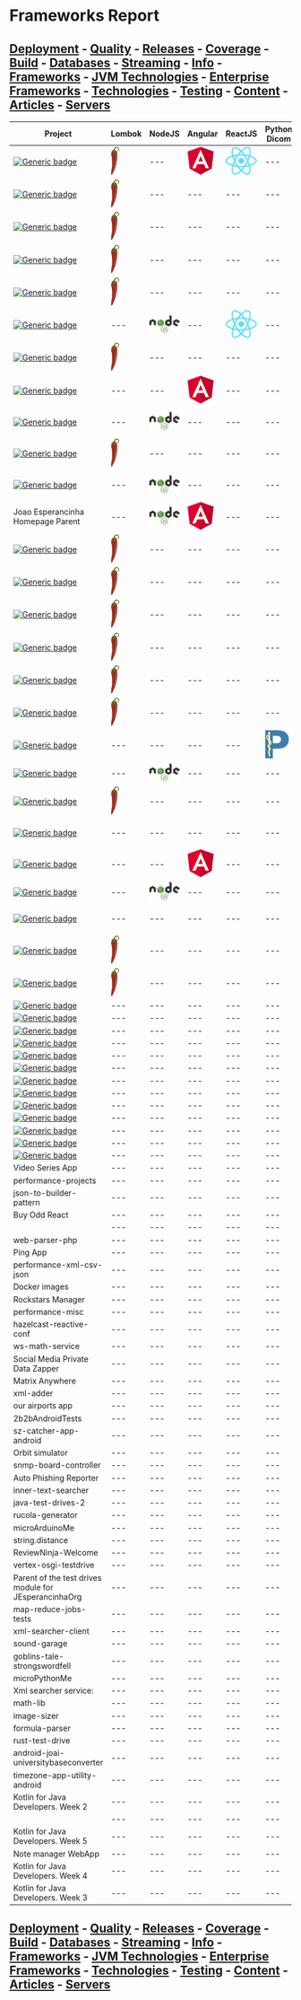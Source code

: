 # Frameworks Report

## [Deployment](./Deployment.md) - [Quality](./Quality.md) - [Releases](./Releases.md) - [Coverage](./Coverage.md) - [Build](./Build.md) - [Databases](./Databases.md) - [Streaming](./Streaming.md) - [Info](./Info.md) - [Frameworks](./Frameworks.md) - [JVM Technologies](./TechJVM.md) - [Enterprise Frameworks](./Enterprise.md) - [Technologies](./Tech.md) - [Testing](./Testing.md) - [Content](./Content.md) - [Articles](./Articles.md) - [Servers](./Servers.md) 

|Project|Lombok|NodeJS|Angular|ReactJS|Python Dicom|Spring Boot|
|---|---|---|---|---|---|---|
|[![Generic badge](https://img.shields.io/static/v1.svg?label=GitHub&message=Kalah%20Coffee%20Mugs&color=informational)](https://github.com/jesperancinha/mancalaje)|[![alt text](https://raw.githubusercontent.com/jesperancinha/project-signer/master/project-signer-templates/icons-50/lombok-50.png "Lombok")](https://projectlombok.org/)|---|[![alt text](https://raw.githubusercontent.com/jesperancinha/project-signer/master/project-signer-templates/icons-50/angular-50.png "Angular")](https://angular.io/)|[![alt text](https://raw.githubusercontent.com/jesperancinha/project-signer/master/project-signer-templates/icons-50/react-50.png "React")](https://reactjs.org/)|---|[![alt text](https://raw.githubusercontent.com/jesperancinha/project-signer/master/project-signer-templates/icons-50/spring-boot-50.png "Spring Boot")](https://spring.io/projects/spring-boot)|
|[![Generic badge](https://img.shields.io/static/v1.svg?label=GitHub&message=Spring%20Master%205%20Test%20Drives&color=informational)](https://github.com/jesperancinha/jeorg-spring-master-5-test-drives)|[![alt text](https://raw.githubusercontent.com/jesperancinha/project-signer/master/project-signer-templates/icons-50/lombok-50.png "Lombok")](https://projectlombok.org/)|---|---|---|---|[![alt text](https://raw.githubusercontent.com/jesperancinha/project-signer/master/project-signer-templates/icons-50/spring-boot-50.png "Spring Boot")](https://spring.io/projects/spring-boot)|
|[![Generic badge](https://img.shields.io/static/v1.svg?label=GitHub&message=Spring%205%20Test%20Drives&color=informational)](https://github.com/jesperancinha/jeorg-spring-5-test-drives)|[![alt text](https://raw.githubusercontent.com/jesperancinha/project-signer/master/project-signer-templates/icons-50/lombok-50.png "Lombok")](https://projectlombok.org/)|---|---|---|---|[![alt text](https://raw.githubusercontent.com/jesperancinha/project-signer/master/project-signer-templates/icons-50/spring-boot-50.png "Spring Boot")](https://spring.io/projects/spring-boot)|
|[![Generic badge](https://img.shields.io/static/v1.svg?label=GitHub&message=Camel%20Test%20Drives&color=informational)](https://github.com/jesperancinha/jeorg-camel-test-drives)|[![alt text](https://raw.githubusercontent.com/jesperancinha/project-signer/master/project-signer-templates/icons-50/lombok-50.png "Lombok")](https://projectlombok.org/)|---|---|---|---|[![alt text](https://raw.githubusercontent.com/jesperancinha/project-signer/master/project-signer-templates/icons-50/spring-boot-50.png "Spring Boot")](https://spring.io/projects/spring-boot)|
|[![Generic badge](https://img.shields.io/static/v1.svg?label=GitLab&message=Favourite%20Lyrics%20App&color=informational)](https://gitlab.com/jesperancinha/favourite-lyrics-app)|[![alt text](https://raw.githubusercontent.com/jesperancinha/project-signer/master/project-signer-templates/icons-50/lombok-50.png "Lombok")](https://projectlombok.org/)|---|---|---|---|[![alt text](https://raw.githubusercontent.com/jesperancinha/project-signer/master/project-signer-templates/icons-50/spring-boot-50.png "Spring Boot")](https://spring.io/projects/spring-boot)|
|[![Generic badge](https://img.shields.io/static/v1.svg?label=GitHub&message=Agent%20Network&color=informational "Agent Network")](http://github.com/jesperancinha/agent-network)|---|[![alt text](https://raw.githubusercontent.com/jesperancinha/project-signer/master/project-signer-templates/icons-50/nodejs-50.png "NodeJS")](https://nodejs.org/en/)|---|[![alt text](https://raw.githubusercontent.com/jesperancinha/project-signer/master/project-signer-templates/icons-50/react-50.png "ReactJS")](https://reactjs.org/)|---|---|
|[![Generic badge](https://img.shields.io/static/v1.svg?label=GitHub&message=Project%20Signer&color=informational)](https://github.com/jesperancinha/project-signer)|[![alt text](https://raw.githubusercontent.com/jesperancinha/project-signer/master/project-signer-templates/icons-50/lombok-50.png "Lombok")](https://projectlombok.org/)|---|---|---|---|[![alt text](https://raw.githubusercontent.com/jesperancinha/project-signer/master/project-signer-templates/icons-50/spring-boot-50.png "Spring Boot")](https://spring.io/projects/spring-boot)|
|[![Generic badge](https://img.shields.io/static/v1.svg?label=BitBucket&message=Twitter%20Explorer&color=informational)](https://bitbucket.org/jesperancinha/twitter-explorer)|---|---|[![alt text](https://raw.githubusercontent.com/jesperancinha/project-signer/master/project-signer-templates/icons-50/angular-50.png "Angular")](https://angular.io/)|---|---|[![alt text](https://raw.githubusercontent.com/jesperancinha/project-signer/master/project-signer-templates/icons-50/spring-boot-50.png)](https://spring.io/projects/spring-boot)|
|[![Generic badge](https://img.shields.io/static/v1.svg?label=GitLab&message=Bridge%20Management%20Logistics&color=informational)](https://gitlab.com/jesperancinha/bridge-logistics)|---|[![alt text](https://raw.githubusercontent.com/jesperancinha/project-signer/master/project-signer-templates/icons-50/nodejs-50.png "NodeJS")](https://nodejs.org/en/)|---|---|---|[![alt text](https://raw.githubusercontent.com/jesperancinha/project-signer/master/project-signer-templates/icons-50/spring-boot-50.png "Spring Boot")](https://spring.io/projects/spring-boot)|
|[![Generic badge](https://img.shields.io/static/v1.svg?label=GitHub&message=Bisca%20JE&color=informational)](https://github.com/jesperancinha/biscaje)|[![alt text](https://raw.githubusercontent.com/jesperancinha/project-signer/master/project-signer-templates/icons-50/lombok-50.png "Lombok")](https://projectlombok.org/)|---|---|---|---|[![alt text](https://raw.githubusercontent.com/jesperancinha/project-signer/master/project-signer-templates/icons-50/spring-boot-50.png "Spring Boot")](https://spring.io/projects/spring-boot)|
|[![Generic badge](https://img.shields.io/static/v1.svg?label=BitBucket&message=International%20Airports&color=informational)](https://bitbucket.org/jesperancinha/international-airports-service-root)|---|[![alt text](https://raw.githubusercontent.com/jesperancinha/project-signer/master/project-signer-templates/icons-50/nodejs-50.png "NodeJS")](https://nodejs.org/en/)|---|---|---|[![alt text](https://raw.githubusercontent.com/jesperancinha/project-signer/master/project-signer-templates/icons-50/spring-boot-50.png "Spring Boot")](https://spring.io/projects/spring-boot)|
|Joao Esperancinha Homepage Parent|---|[![alt text](https://raw.githubusercontent.com/jesperancinha/project-signer/master/project-signer-templates/icons-50/nodejs-50.png "NodeJS")](https://nodejs.org/en/)|[![alt text](https://raw.githubusercontent.com/jesperancinha/project-signer/master/project-signer-templates/icons-50/angular-50.png "Angular")](https://angular.io/)|---|---|[![alt text](https://raw.githubusercontent.com/jesperancinha/project-signer/master/project-signer-templates/icons-50/spring-boot-50.png "Spring Boot")](https://spring.io/projects/spring-boot)|
|[![Generic badge](https://img.shields.io/static/v1.svg?label=GitHub&message=Markdowner&color=informational)](https://github.com/jesperancinha/markdowner)|[![alt text](https://raw.githubusercontent.com/jesperancinha/project-signer/master/project-signer-templates/icons-50/lombok-50.png "Lombok")](https://projectlombok.org/)|---|---|---|---|---|
|[![Generic badge](https://img.shields.io/static/v1.svg?label=GitHub&message=Consolerizer&color=informational)](https://github.com/JEsperancinhaOrg/consolerizer-root)|[![alt text](https://raw.githubusercontent.com/jesperancinha/project-signer/master/project-signer-templates/icons-50/lombok-50.png "Lombok")](https://projectlombok.org/)|---|---|---|---|---|
|[![Generic badge](https://img.shields.io/static/v1.svg?label=GitHub&message=ITF%20Chartizate&color=informational)](https://github.com/JEsperancinhaOrg/itf-chartizate)|[![alt text](https://raw.githubusercontent.com/jesperancinha/project-signer/master/project-signer-templates/icons-50/lombok-50.png "Lombok")](https://projectlombok.org/)|---|---|---|---|---|
|[![Generic badge](https://img.shields.io/static/v1.svg?label=GitHub&message=ITF%20Chartizate%20Modules&color=informational)](https://github.com/JEsperancinhaOrg/itf-chartizate-modules)|[![alt text](https://raw.githubusercontent.com/jesperancinha/project-signer/master/project-signer-templates/icons-50/lombok-50.png "Lombok")](https://projectlombok.org/)|---|---|---|---|---|
|[![Generic badge](https://img.shields.io/static/v1.svg?label=GitHub&message=Java%2011%20Test%20Drives&color=informational)](https://github.com/jesperancinha/jeorg-java-11-test-drives)|[![alt text](https://raw.githubusercontent.com/jesperancinha/project-signer/master/project-signer-templates/icons-50/lombok-50.png "Lombok")](https://projectlombok.org/)|---|---|---|---|---|
|[![Generic badge](https://img.shields.io/static/v1.svg?label=GitHub&message=Java%20EE%207%20Test%20Drives&color=informational)](https://github.com/jesperancinha/jeorg-java-ee-7-test-drives)|[![alt text](https://raw.githubusercontent.com/jesperancinha/project-signer/master/project-signer-templates/icons-50/lombok-50.png "Lombok")](https://projectlombok.org/)|---|---|---|---|---|
|[![Generic badge](https://img.shields.io/static/v1.svg?label=GitHub&message=Med%20Dicom%20Service&color=informational)](https://github.com/jesperancinha/med_dicom_service)|---|---|---|---|[![alt text](https://raw.githubusercontent.com/jesperancinha/project-signer/master/project-signer-templates/icons-50/pydicom-50.png "Pydicom")](https://flask.palletsprojects.com/)|---|
|[![Generic badge](https://img.shields.io/static/v1.svg?label=GitHub&message=Algorithms%20Test%20Drives&color=informational)](https://github.com/jesperancinha/jeorg-algorithms-test-drives)|---|[![alt text](https://raw.githubusercontent.com/jesperancinha/project-signer/master/project-signer-templates/icons-50/nodejs-50.png "NodeJS")](https://nodejs.org/en/)|---|---|---|---|
|[![Generic badge](https://img.shields.io/static/v1.svg?label=GitHub&message=Your%20finance%20JE&color=informational)](https://github.com/jesperancinha/your-finance-je)|[![alt text](https://raw.githubusercontent.com/jesperancinha/project-signer/master/project-signer-templates/icons-50/lombok-50.png "Lombok")](https://projectlombok.org/)|---|---|---|---|---|
|[![Generic badge](https://img.shields.io/static/v1.svg?label=BitBucket&message=Kitten%20House%20Care&color=informational)](https://bitbucket.org/jesperancinha/kitten-house-care-parent/src/master/)|---|---|---|---|---|[![alt text](https://raw.githubusercontent.com/jesperancinha/project-signer/master/project-signer-templates/icons-50/spring-boot-50.png "Spring Boot")](https://spring.io/projects/spring-boot)|
|[![Generic badge](https://img.shields.io/static/v1.svg?label=GitHub&message=Image%20Train%20Filters%20Services&color=informational)](https://github.com/jesperancinha/image-train-filters-scala)|---|---|[![alt text](https://raw.githubusercontent.com/jesperancinha/project-signer/master/project-signer-templates/icons-50/angular-50.png "Angular")](https://angular.io/)|---|---|---|
|[![Generic badge](https://img.shields.io/static/v1.svg?label=GitHub&message=Geo%20Calculator&color=informational)](https://github.com/JEsperancinhaOrg/geo-calculator)|---|[![alt text](https://raw.githubusercontent.com/jesperancinha/project-signer/master/project-signer-templates/icons-50/nodejs-50.png "NodeJS")](https://nodejs.org/en/)|---|---|---|---|
|[![Generic badge](https://img.shields.io/static/v1.svg?label=GitHub&message=Sea%20Shell%20Archiver&color=informational)](https://github.com/jesperancinha/sea-shell-archiver)|---|---|---|---|---|[![alt text](https://raw.githubusercontent.com/jesperancinha/project-signer/master/project-signer-templates/icons-50/spring-boot-50.png "Spring Boot")](https://spring.io/projects/spring-boot)|
|[![Generic badge](https://img.shields.io/static/v1.svg?label=GitHub&message=Concert%20Demos&color=informational)](https://github.com/jesperancinha/concert-demos-root)|[![alt text](https://raw.githubusercontent.com/jesperancinha/project-signer/master/project-signer-templates/icons-50/lombok-50.png "Lombok")](https://projectlombok.org/)|---|---|---|---|---|
|[![Generic badge](https://img.shields.io/static/v1.svg?label=GitHub&message=Baker%20portuguese%20recipes&color=informational)](https://github.com/jesperancinha/portuguese-recipes)|[![alt text](https://raw.githubusercontent.com/jesperancinha/project-signer/master/project-signer-templates/icons-50/lombok-50.png "Lombok")](https://projectlombok.org/)|---|---|---|---|---|
|[![Generic badge](https://img.shields.io/static/v1.svg?label=GitHub&message=VMA%20Archiver&color=informational)](https://github.com/jesperancinha/vma-archiver)|---|---|---|---|---|---|
|[![Generic badge](https://img.shields.io/static/v1.svg?label=GitHub&message=Java%20Test%20Drives&color=informational)](https://github.com/jesperancinha/jeorg-java-15-test-drives)|---|---|---|---|---|---|
|[![Generic badge](https://img.shields.io/static/v1.svg?label=GitHub&message=Kotlin%20Test%20Drives&color=informational)](https://github.com/jesperancinha/kotlin-test-drives)|---|---|---|---|---|---|
|[![Generic badge](https://img.shields.io/static/v1.svg?label=GitHub&message=Coffee%20Paradigms&color=informational)](https://github.com/jesperancinha/coffee-paradigms)|---|---|---|---|---|---|
|[![Generic badge](https://img.shields.io/static/v1.svg?label=GitHub&message=JEOrg%20Cloud%20Test%20Drives&color=informational)](https://github.com/jesperancinha/jeorg-cloud-test-drives)|---|---|---|---|---|---|
|[![Generic badge](https://img.shields.io/static/v1.svg?label=GitHub&message=Multi%20Image%20Comparer&color=informational)](https://github.com/jesperancinha/multi-image-comparer)|---|---|---|---|---|---|
|[![Generic badge](https://img.shields.io/static/v1.svg?label=GitHub&message=Images%20Go&color=informational)](https://github.com/jesperancinha/images-go)|---|---|---|---|---|---|
|[![Generic badge](https://img.shields.io/static/v1.svg?label=GitHub&message=itf-chartizate-android&color=informational)](https://github.com/JEsperancinhaOrg/itf-chartizate-android)|---|---|---|---|---|---|
|[![Generic badge](https://img.shields.io/static/v1.svg?label=BitBucket&message=Time%20Disruption%20Studios&color=informational)](https://bitbucket.org/jesperancinha/tds-portal)|---|---|---|---|---|---|
|[![Generic badge](https://img.shields.io/static/v1.svg?label=GitHub&message=ITF%20Android&color=informational)](https://github.com/jesperancinha/image-train-filters-android)|---|---|---|---|---|---|
|[![Generic badge](https://img.shields.io/static/v1.svg?label=GitHub&message=String%20Array%20Paradigms&color=informational)](https://github.com/jesperancinha/string-array-paradigms)|---|---|---|---|---|---|
|[![Generic badge](https://img.shields.io/static/v1.svg?label=GitLab&message=Airflights%20Clojure&color=informational)](https://github.com/jesperancinha/airflights-clojure)|---|---|---|---|---|---|
|[![Generic badge](https://img.shields.io/static/v1.svg?label=GitHub&message=Security%20Test%20Drives&color=informational)](https://github.com/jesperancinha/security-test-drives)|---|---|---|---|---|---|
|Video Series App|---|---|---|---|---|---|
|performance-projects|---|---|---|---|---|---|
|json-to-builder-pattern|---|---|---|---|---|---|
|Buy Odd React|---|---|---|---|---|---|
||---|---|---|---|---|---|
|web-parser-php|---|---|---|---|---|---|
|Ping App|---|---|---|---|---|---|
|performance-xml-csv-json|---|---|---|---|---|---|
|Docker images|---|---|---|---|---|---|
|Rockstars Manager|---|---|---|---|---|---|
|performance-misc|---|---|---|---|---|---|
|hazelcast-reactive-conf|---|---|---|---|---|---|
|ws-math-service|---|---|---|---|---|---|
|Social Media Private Data Zapper|---|---|---|---|---|---|
|Matrix Anywhere|---|---|---|---|---|---|
|xml-adder|---|---|---|---|---|---|
|our airports app|---|---|---|---|---|---|
|2b2bAndroidTests|---|---|---|---|---|---|
|sz-catcher-app-android|---|---|---|---|---|---|
|Orbit simulator|---|---|---|---|---|---|
|snmp-board-controller|---|---|---|---|---|---|
|Auto Phishing Reporter|---|---|---|---|---|---|
|inner-text-searcher|---|---|---|---|---|---|
|java-test-drives-2|---|---|---|---|---|---|
|rucola-generator|---|---|---|---|---|---|
|microArduinoMe|---|---|---|---|---|---|
|string.distance|---|---|---|---|---|---|
|ReviewNinja-Welcome|---|---|---|---|---|---|
|vertex-osgi-testdrive|---|---|---|---|---|---|
|Parent of the test drives module for JEsperancinhaOrg|---|---|---|---|---|---|
|map-reduce-jobs-tests|---|---|---|---|---|---|
|xml-searcher-client|---|---|---|---|---|---|
|sound-garage|---|---|---|---|---|---|
|goblins-tale-strongswordfell|---|---|---|---|---|---|
|microPythonMe|---|---|---|---|---|---|
|Xml searcher service:|---|---|---|---|---|---|
|math-lib|---|---|---|---|---|---|
|image-sizer|---|---|---|---|---|---|
|formula-parser|---|---|---|---|---|---|
|rust-test-drive|---|---|---|---|---|---|
|android-joai-universitybaseconverter|---|---|---|---|---|---|
|timezone-app-utility-android|---|---|---|---|---|---|
|Kotlin for Java Developers. Week 2|---|---|---|---|---|---|
||---|---|---|---|---|---|
|Kotlin for Java Developers. Week 5|---|---|---|---|---|---|
|Note manager WebApp|---|---|---|---|---|---|
|Kotlin for Java Developers. Week 4|---|---|---|---|---|---|
|Kotlin for Java Developers. Week 3|---|---|---|---|---|---|
## [Deployment](./Deployment.md) - [Quality](./Quality.md) - [Releases](./Releases.md) - [Coverage](./Coverage.md) - [Build](./Build.md) - [Databases](./Databases.md) - [Streaming](./Streaming.md) - [Info](./Info.md) - [Frameworks](./Frameworks.md) - [JVM Technologies](./TechJVM.md) - [Enterprise Frameworks](./Enterprise.md) - [Technologies](./Tech.md) - [Testing](./Testing.md) - [Content](./Content.md) - [Articles](./Articles.md) - [Servers](./Servers.md) 

